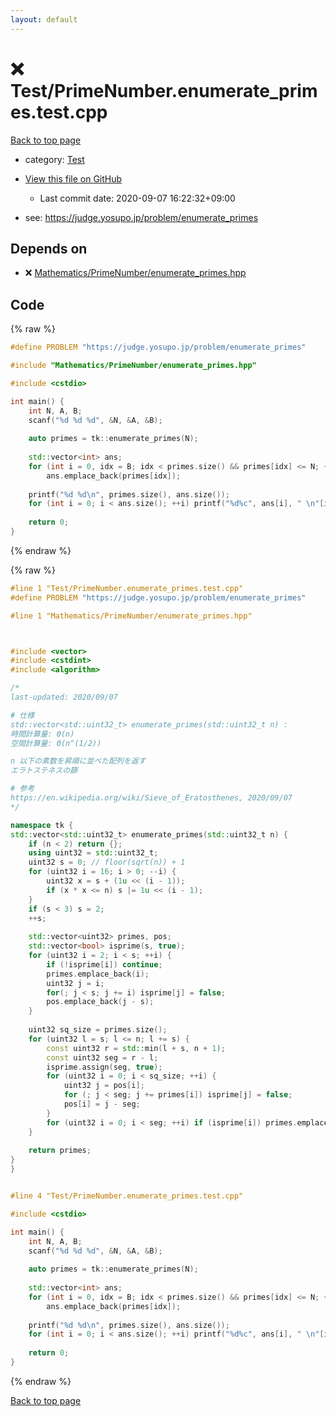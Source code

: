 ```yaml
---
layout: default
---
```


<!-- mathjax config similar to math.stackexchange -->
<script type="text/javascript" async
  src="https://cdnjs.cloudflare.com/ajax/libs/mathjax/2.7.5/MathJax.js?config=TeX-MML-AM_CHTML">
</script>
<script type="text/x-mathjax-config">
  MathJax.Hub.Config({
    TeX: { equationNumbers: { autoNumber: "AMS" }},
    tex2jax: {
      inlineMath: [ ['$','$'] ],
      processEscapes: true
    },
    "HTML-CSS": { matchFontHeight: false },
    displayAlign: "left",
    displayIndent: "2em"
  });
</script>

<script type="text/javascript" src="https://cdnjs.cloudflare.com/ajax/libs/jquery/3.4.1/jquery.min.js"></script>
<script src="https://cdn.jsdelivr.net/npm/jquery-balloon-js@1.1.2/jquery.balloon.min.js" integrity="sha256-ZEYs9VrgAeNuPvs15E39OsyOJaIkXEEt10fzxJ20+2I=" crossorigin="anonymous"></script>
<script type="text/javascript" src="../../assets/js/copy-button.js"></script>
<link rel="stylesheet" href="../../assets/css/copy-button.css" />


# :x: Test/PrimeNumber.enumerate_primes.test.cpp

<a href="../../index.html">Back to top page</a>

* category: <a href="../../index.html#0cbc6611f5540bd0809a388dc95a615b">Test</a>
* <a href="{{ site.github.repository_url }}/blob/master/Test/PrimeNumber.enumerate_primes.test.cpp">View this file on GitHub</a>
    - Last commit date: 2020-09-07 16:22:32+09:00


* see: <a href="https://judge.yosupo.jp/problem/enumerate_primes">https://judge.yosupo.jp/problem/enumerate_primes</a>


## Depends on

* :x: <a href="../../library/Mathematics/PrimeNumber/enumerate_primes.hpp.html">Mathematics/PrimeNumber/enumerate_primes.hpp</a>


## Code

<a id="unbundled"></a>
{% raw %}
```cpp
#define PROBLEM "https://judge.yosupo.jp/problem/enumerate_primes"

#include "Mathematics/PrimeNumber/enumerate_primes.hpp"

#include <cstdio>

int main() {
	int N, A, B;
	scanf("%d %d %d", &N, &A, &B);
	
	auto primes = tk::enumerate_primes(N);
	
	std::vector<int> ans;
	for (int i = 0, idx = B; idx < primes.size() && primes[idx] <= N; ++i, idx += A)
		ans.emplace_back(primes[idx]);
	
	printf("%d %d\n", primes.size(), ans.size());
	for (int i = 0; i < ans.size(); ++i) printf("%d%c", ans[i], " \n"[i + 1 == ans.size()]);
	
	return 0;
}
```
{% endraw %}

<a id="bundled"></a>
{% raw %}
```cpp
#line 1 "Test/PrimeNumber.enumerate_primes.test.cpp"
#define PROBLEM "https://judge.yosupo.jp/problem/enumerate_primes"

#line 1 "Mathematics/PrimeNumber/enumerate_primes.hpp"



#include <vector>
#include <cstdint>
#include <algorithm>

/*
last-updated: 2020/09/07

# 仕様
std::vector<std::uint32_t> enumerate_primes(std::uint32_t n) :
時間計算量: Θ(n)
空間計算量: Θ(n^(1/2))

n 以下の素数を昇順に並べた配列を返す
エラトステネスの篩

# 参考
https://en.wikipedia.org/wiki/Sieve_of_Eratosthenes, 2020/09/07
*/

namespace tk {
std::vector<std::uint32_t> enumerate_primes(std::uint32_t n) {
	if (n < 2) return {};
	using uint32 = std::uint32_t;
	uint32 s = 0; // floor(sqrt(n)) + 1
	for (uint32 i = 16; i > 0; --i) {
		uint32 x = s + (1u << (i - 1));
		if (x * x <= n) s |= 1u << (i - 1);
	}
	if (s < 3) s = 2;
	++s;
	
	std::vector<uint32> primes, pos;
	std::vector<bool> isprime(s, true);
	for (uint32 i = 2; i < s; ++i) {
		if (!isprime[i]) continue;
		primes.emplace_back(i);
		uint32 j = i;
		for(; j < s; j += i) isprime[j] = false;
		pos.emplace_back(j - s);
	}
	
	uint32 sq_size = primes.size();
	for (uint32 l = s; l <= n; l += s) {
		const uint32 r = std::min(l + s, n + 1);
		const uint32 seg = r - l;
		isprime.assign(seg, true);
		for (uint32 i = 0; i < sq_size; ++i) {
			uint32 j = pos[i];
			for (; j < seg; j += primes[i]) isprime[j] = false;
			pos[i] = j - seg;
		}
		for (uint32 i = 0; i < seg; ++i) if (isprime[i]) primes.emplace_back(i + l);
	}
	
	return primes;
}
}


#line 4 "Test/PrimeNumber.enumerate_primes.test.cpp"

#include <cstdio>

int main() {
	int N, A, B;
	scanf("%d %d %d", &N, &A, &B);
	
	auto primes = tk::enumerate_primes(N);
	
	std::vector<int> ans;
	for (int i = 0, idx = B; idx < primes.size() && primes[idx] <= N; ++i, idx += A)
		ans.emplace_back(primes[idx]);
	
	printf("%d %d\n", primes.size(), ans.size());
	for (int i = 0; i < ans.size(); ++i) printf("%d%c", ans[i], " \n"[i + 1 == ans.size()]);
	
	return 0;
}

```
{% endraw %}

<a href="../../index.html">Back to top page</a>

